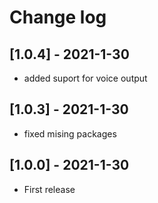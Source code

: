 # Change log

## [1.0.4] - 2021-1-30
- added suport for voice output

## [1.0.3] - 2021-1-30
- fixed mising packages

## [1.0.0] - 2021-1-30
- First release
